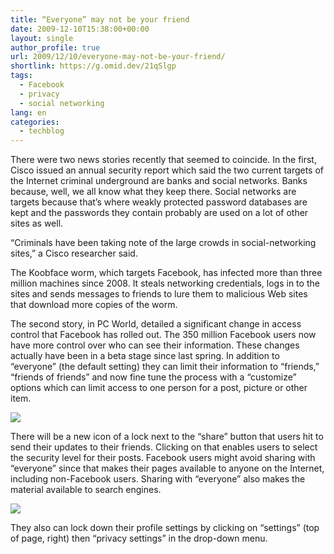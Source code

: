 ```yaml
---
title: “Everyone” may not be your friend
date: 2009-12-10T15:38:00+00:00
layout: single
author_profile: true
url: 2009/12/10/everyone-may-not-be-your-friend/
shortlink: https://g.omid.dev/21qSlgp
tags:
  - Facebook
  - privacy
  - social networking
lang: en
categories: 
  - techblog
---
```

There were two news stories recently that seemed to coincide. In the first, Cisco issued an annual security report which said the two current targets of the Internet criminal underground are banks and social networks. Banks because, well, we all know what they keep there. Social networks are targets because that’s where weakly protected password databases are kept and the passwords they contain probably are used on a lot of other sites as well.

“Criminals have been taking note of the large crowds in social-networking sites,” a Cisco researcher said.

The Koobface worm, which targets Facebook, has infected more than three million machines since 2008. It steals networking credentials, logs in to the sites and sends messages to friends to lure them to malicious Web sites that download more copies of the worm.

The second story, in PC World, detailed a significant change in access control that Facebook has rolled out. The 350 million Facebook users now have more control over who can see their information. These changes actually have been in a beta stage since last spring. In addition to “everyone” (the default setting) they can limit their information to “friends,” “friends of friends” and now fine tune the process with a “customize” options which can limit access to one person for a post, picture or other item.

[![](http://2.bp.blogspot.com/_vaUVXcmC3OI/SyEOfIQGFHI/AAAAAAAAATY/qvGWI7GIbOU/s640/Facebook+1.png)](http://2.bp.blogspot.com/_vaUVXcmC3OI/SyEOfIQGFHI/AAAAAAAAATY/qvGWI7GIbOU/s1600-h/Facebook+1.png)

There will be a new icon of a lock next to the “share” button that users hit to send their updates to their friends. Clicking on that enables users to select the security level for their posts. Facebook users might avoid sharing with “everyone” since that makes their pages available to anyone on the Internet, including non-Facebook users. Sharing with “everyone” also makes the material available to search engines.

[![](http://4.bp.blogspot.com/_vaUVXcmC3OI/SyEOpJbcUfI/AAAAAAAAATg/BADxHl9R3KM/s640/Facebook+2.png)](http://4.bp.blogspot.com/_vaUVXcmC3OI/SyEOpJbcUfI/AAAAAAAAATg/BADxHl9R3KM/s1600-h/Facebook+2.png)

They also can lock down their profile settings by clicking on “settings” (top of page, right) then “privacy settings” in the drop-down menu.